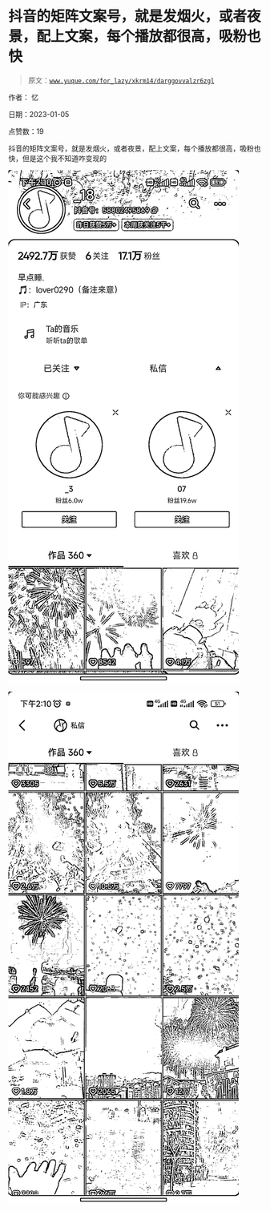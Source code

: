 # 抖音的矩阵文案号，就是发烟火，或者夜景，配上文案，每个播放都很高，吸粉也快

> 原文：[`www.yuque.com/for_lazy/xkrm14/darggovvalzr6zgl`](https://www.yuque.com/for_lazy/xkrm14/darggovvalzr6zgl)

作者： 忆 

日期：2023-01-05 

点赞数：19 

抖音的矩阵文案号，就是发烟火，或者夜景，配上文案，每个播放都很高，吸粉也快，但是这个我不知道咋变现的 

![](img/60afe0d8a6953bb47e3ae2ea07603afd.png) 

![](img/92bcefcbcd60041f2d4b7e4f8d13de44.png) 

